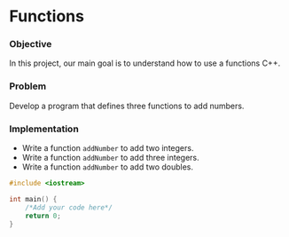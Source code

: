 # Functions

### Objective

In this project, our main goal is to understand how to use a functions C++.

### Problem

Develop a program that defines three functions to add numbers. 

### Implementation
- Write a function `addNumber` to add two integers.
- Write a function `addNumber` to add three integers.
- Write a function `addNumber` to add two doubles.
  
```cpp
#include <iostream>

int main() {
    /*Add your code here*/
    return 0;
}

```

